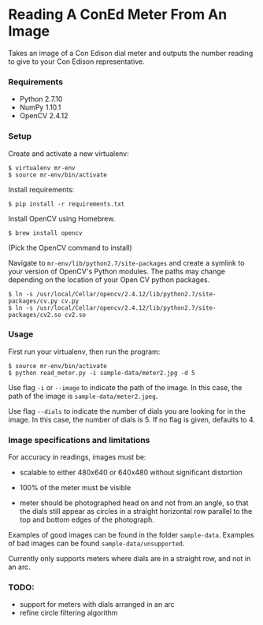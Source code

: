 # Reading A ConEd Meter From An Image

Takes an image of a Con Edison dial meter and outputs the number reading to give to your Con Edison representative.

### Requirements

- Python 2.7.10
- NumPy 1.10.1
- OpenCV 2.4.12

### Setup

Create and activate a new virtualenv: 
````
$ virtualenv mr-env
$ source mr-env/bin/activate
````
Install requirements: 
````
$ pip install -r requirements.txt
````

Install OpenCV using Homebrew.
````
$ brew install opencv
````
(Pick the OpenCV command to install)

Navigate to `mr-env/lib/python2.7/site-packages` and create a symlink to your version of OpenCV's Python modules. The paths may change depending on the location of your Open CV python packages.
````
$ ln -s /usr/local/Cellar/opencv/2.4.12/lib/python2.7/site-packages/cv.py cv.py
$ ln -s /usr/local/Cellar/opencv/2.4.12/lib/python2.7/site-packages/cv2.so cv2.so
````

### Usage

First run your virtualenv, then run the program: 
````
$ source mr-env/bin/activate
$ python read_meter.py -i sample-data/meter2.jpg -d 5
````

Use flag `-i` or `--image` to indicate the path of the image. In this case, the path of the image is `sample-data/meter2.jpeg`.

Use flag `--dials` to indicate the number of dials you are looking for in the image. In this case, the number of dials is 5. If no flag is given, defaults to 4.

### Image specifications and limitations

For accuracy in readings, images must be:

- scalable to either 480x640 or 640x480 without significant distortion

- 100% of the meter must be visible

- meter should be photographed head on and not from an angle, so that the dials still appear as circles in a straight horizontal row parallel to the top and bottom edges of the photograph.

Examples of good images can be found in the folder `sample-data`. Examples of bad images can be found `sample-data/unsupported`.

Currently only supports meters where dials are in a straight row, and not in an arc.

### TODO: 

- support for meters with dials arranged in an arc
- refine circle filtering algorithm